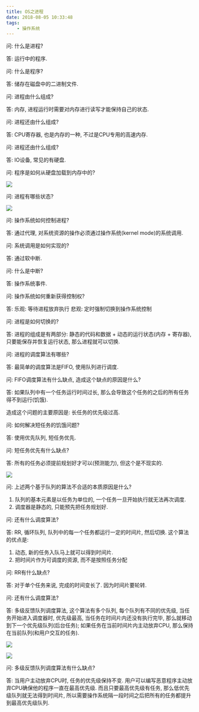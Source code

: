 ```yaml
---
title: OS之进程
date: 2018-08-05 10:33:48
tags:
    - 操作系统
---
```



问: 什么是进程?

答: 运行中的程序.

问: 什么是程序?

答: 储存在磁盘中的二进制文件.

问: 进程由什么组成?

答: 内存, 进程运行时需要对内存进行读写才能保持自己的状态.

问: 进程还由什么组成?

答: CPU寄存器, 也是内存的一种, 不过是CPU专用的高速内存.

问: 进程还由什么组成?

答: IO设备, 常见的有硬盘.

问: 程序是如何从硬盘加载到内存中的?

![](http://liimg.oss-cn-shenzhen.aliyuncs.com/18-8-5/18178959.jpg)

问: 进程有哪些状态?

![](http://liimg.oss-cn-shenzhen.aliyuncs.com/18-8-5/62406262.jpg)

问: 操作系统如何控制进程?

答: 通过代理, 对系统资源的操作必须通过操作系统(kernel mode)的系统调用.

问: 系统调用是如何实现的?

答: 通过软中断.

问: 什么是中断?

答: 操作系统事件.

问: 操作系统如何重新获得控制权?

答: 乐观: 等待进程放弃执行  悲观: 定时强制切换到操作系统控制

问: 进程是如何切换的? 

答: 进程的组成是有两部分: 静态的代码和数据 + 动态的运行状态(内存 + 寄存器), 只要能保存并恢复运行状态, 那么进程就可以切换.


问: 进程的调度算法有哪些?

答: 最简单的调度算法是FIFO, 使用队列进行调度.

问: FIFO调度算法有什么缺点, 造成这个缺点的原因是什么?

答: 如果队列中有一个任务运行时间过长, 那么会导致这个任务的之后的所有任务得不到运行(饥饿).

造成这个问题的主要原因是: 长任务的优先级过高.


问: 如何解决短任务的饥饿问题?

答: 使用优先队列, 短任务优先.


问: 短任务优先有什么缺点?

答: 所有的任务必须提前规划好才可以(预测能力), 但这个是不现实的.

![](http://liimg.oss-cn-shenzhen.aliyuncs.com/18-8-5/90178355.jpg)

问: 上述两个基于队列的算法不合适的本质原因是什么?

1. 队列的基本元素是以任务为单位的, 一个任务一旦开始执行就无法再次调度.
2. 调度器是静态的, 只能预先把任务规划好.


问: 还有什么调度算法?

答: RR, 循环队列, 队列中的每一个任务都运行一定的时间片, 然后切换. 这个算法的优点是:

  1. 动态, 新的任务入队马上就可以得到时间片.
  2. 把时间片作为可调度的资源, 而不是按照任务分配

问: RR有什么缺点?

答: 对于单个任务来说, 完成的时间变长了. 因为时间片要轮转.

问: 还有什么调度算法?

答: 多级反馈队列调度算法, 这个算法有多个队列, 每个队列有不同的优先级, 当任务开始进入调度器时, 优先级最高, 当任务在时间片内还没有执行完毕, 那么就移动到下一个优先级队列(后台任务); 如果任务在当前时间片内主动放弃CPU, 那么保持在当前队列(和用户交互的任务).

![](http://liimg.oss-cn-shenzhen.aliyuncs.com/18-8-5/99088326.jpg)

![](http://liimg.oss-cn-shenzhen.aliyuncs.com/18-8-5/73807220.jpg)


问: 多级反馈队列调度算法有什么缺点?

答: 当用户主动放弃CPU时, 任务的优先级保持不变. 用户可以编写恶意程序主动放弃CPU确保他的程序一直在最高优先级. 而且只要最高优先级有任务, 那么低优先级队列就无法得到时间片, 所以需要操作系统隔一段时间之后把所有的任务都提升到最高优先级队列.


